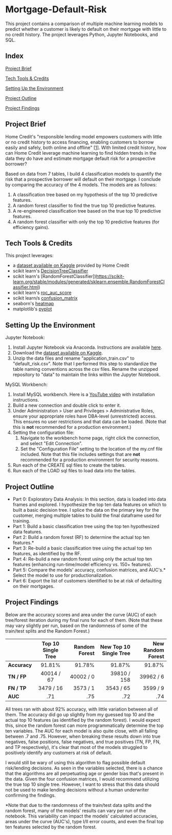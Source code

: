 # Mortgage-Default-Risk
This project contains a comparison of multiple machine learning models to predict whether a customer is likely to default on their mortgage with little to no credit history. The project leverages Python, Jupyter Notebooks, and SQL.

## Index
[Project Brief](#Project-Brief)

[Tech Tools & Credits](#Tech-Tools--Credits)

[Setting Up the Environment](#Setting-Up-the-Environment)

[Project Outline](#Project-Outline)

[Project Findings](#Project-Findings)

## Project Brief
Home Credit's "responsible lending model empowers customers with little or no credit history to access financing, enabling customers to borrow easily and safely, both online and offline" [[1]](https://www.homecredit.net/about-us.aspx/#who-we-are). With limited credit history, how can Home Credit leverage machine learning to find hidden trends in the data they do have and estimate mortgage default risk for a prospective borrower?

Based on data from 7 tables, I build 4 classification models to quantify the risk that a prospective borrower will default on their mortgage. I conclude by comparing the accuracy of the 4 models. The models are as follows:
1. A classification tree based on my hypothesis of the top 10 predictive features.
2. A random forest classifier to find the true top 10 predictive features.
3. A re-engineered classification tree based on the true top 10 predictive features.
4. A random forest classifier with only the top 10 predictive features (for efficiency gains).

## Tech Tools & Credits
This project leverages:
- a [dataset available on Kaggle](https://www.kaggle.com/competitions/home-credit-default-risk) provided by Home Credit
- scikit learn's [DecisionTreeClassifier](https://scikit-learn.org/stable/modules/generated/sklearn.tree.DecisionTreeClassifier.html)
- scikit learn's [RandomForestClassifier])https://scikit-learn.org/stable/modules/generated/sklearn.ensemble.RandomForestClassifier.html)
- scikit learn's [roc_auc_score](https://scikit-learn.org/stable/modules/generated/sklearn.metrics.roc_auc_score.html)
- scikit learn/s [confusion_matrix](https://scikit-learn.org/stable/modules/generated/sklearn.metrics.confusion_matrix.html)
- seaborn's [heatmap](https://seaborn.pydata.org/generated/seaborn.heatmap.html)
- matplotlib's [pyplot](https://matplotlib.org/3.5.3/api/_as_gen/matplotlib.pyplot.html)

## Setting Up the Environment
Jupyter Notebook:
1. Install Jupyter Notebook via Anaconda. Instructions are available [here](https://docs.jupyter.org/en/latest/install/notebook-classic.html).
2. Download the [dataset available on Kaggle](https://www.kaggle.com/competitions/home-credit-default-risk).
3. Unzip the data files and rename "application_train.csv" to "default_risk.csv". Note that I performed this step to standardize the table naming conventions across the csv files. Rename the unzipped repository to "data" to maintain the links within the Jupyter Notebook.

MySQL Workbench:
1. Install MySQL workbench. Here is a [YouTube video](https://www.youtube.com/watch?v=7S_tz1z_5bA&t=300s) with installation instructions.
2. Build a new connection and double click to enter it.
3. Under Administration > User and Privileges > Administrative Roles, ensure your appropriate roles have DBA-level (unrestricted) access. This ensures no user restrictions and that data can be loaded. (Note that this is **not** recommended for a production environment.)
4. Setting the configuration file:
   1. Navigate to the workbench home page, right click the connection, and select "Edit Connection".
   2. Set the "Configuration File" setting to the location of the my.cnf file included. Note that this file includes settings that are **not** recommended for a production environment for security reasons.
5. Run each of the CREATE sql files to create the tables.
6. Run each of the LOAD sql files to load data into the tables.

## Project Outline
- Part 0: Exploratory Data Analysis: In this section, data is loaded into data frames and explored. I hypothesize the top ten data features on which to built a basic decision tree. I splice the data on the primary key for the customer, merging multiple tables to build the final dataframe used for training.
- Part 1: Build a basic classification tree using the top ten hypothesized data features.
- Part 2: Build a random forest (RF) to determine the actual top ten features.*
- Part 3: Re-build a basic classification tree using the actual top ten features, as identified by the RF.
- Part 4: Re-build a new random forest using only the actual top ten features (enhancing run-time/model efficiency vs. 150+ features).
- Part 5: Compare the models' accuracy, confusion matrices, and AUC's.* Select the model to use for productionalization.
- Part 6: Export the list of customers identified to be at risk of defaulting on their mortgages.

## Project Findings
Below are the accuracy scores and area under the curve (AUC) of each tree/forest iteration during my final runs for each of them. (Note that these may vary slightly per run, based on the randomness of some of the train/test splits and the Random Forest.)

| | **Top 10 Single Tree** | **Random Forest** | **New Top 10 Single Tree** | **New Random Forest** 
:-|:-:|-:|-:|-:
**Accuracy**|91.81%|91.78%|91.87%|91.87%
**TN / FP**|40014 / 67|40002 / 0|39810 / 158|39962 / 6
**FN / TP**|3479 / 16|3573 / 1|3543 / 65|3599 / 9
**AUC**|.71|.75|.72|.74

All trees ran with about 92% accuracy, with little variation between all of them. The accuracy did go up slightly from my guessed top 10 and the actual top 10 features (as identified by the random forest). I would expect this, since the random forest can more programmatically determine the top ten variables. The AUC for each model is also quite close, with all falling between .7 and .75. However, when breaking these results down into true negatives, false positions, false negatives, and true positives (TN, FP, FN, and TP respectively), it's clear that most of the models struggled to positively identify any customers at risk of default.

I would still be wary of using this algorithm to flag possible default risk/lending decisions. As seen in the variables selected, there is a chance that the algorithms are all perpetuating age or gender bias that's present in the data. Given the four confusion matrices, I would recommend utilizing the true top 10 single tree. However, I want to stress that this data should not be used to make lending decisions without a human underwriter confirming the findings. 


*Note that due to the randomness of the train/test data splits and the random forest, many of the models' results can vary per run of the notebook. This variability can impact the models' calculated accuracies, areas under the curve (AUC's), type I/II error counts, and even the final top ten features selected by the random forest.

